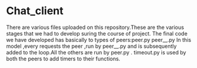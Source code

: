 # Chat_client
There are various files uploaded on this repository.These are the various stages that we had to develop suring the course of project.
The final code we have developed has basically to types of peers:peer.py  peer__.py
In this model ,every requests the  peer ,run by peer__.py and is subsequently added to the loop.All the others are run by peer.py  .
timeout.py is used by both the peers to add timers to their functions.
